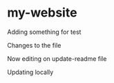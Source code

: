 # my-website

Adding something for test

Changes to the file

Now editing on update-readme file

Updating locally
